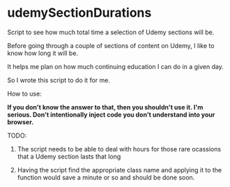# udemySectionDurations
Script to see how much total time a selection of Udemy sections will be.

Before going through a couple of sections of content on Udemy, I like to know how long it will be. 

It helps me plan on how much continuing education I can do in a given day.

So I wrote this script to do it for me.

How to use:

**If you don't know the answer to that, then you shouldn't use it. I'm serious. Don't intentionally inject code you don't understand into your browser.**

TODO:

1) The script needs to be able to deal with hours for those rare ocassions that a Udemy section lasts that long

2) Having the script find the appropriate class name and applying it to the function would save a minute or so and should be done soon.
